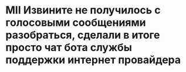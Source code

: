 # MII Извините не получилось с голосовыми сообщениями разобраться, сделали в итоге просто чат бота службы поддержки интернет провайдера
